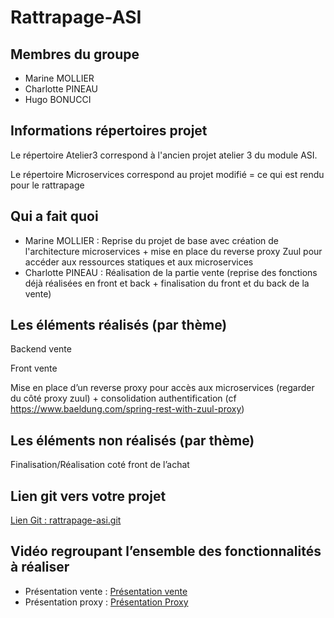 # Rattrapage-ASI

## Membres du groupe

- Marine MOLLIER
- Charlotte PINEAU
- Hugo BONUCCI

## Informations répertoires projet

Le répertoire Atelier3 correspond à l'ancien projet atelier 3 du module ASI.

Le répertoire Microservices correspond au projet modifié = ce qui est rendu pour le rattrapage

## Qui a fait quoi

- Marine MOLLIER : Reprise du projet de base avec création de l'architecture microservices + mise en place du reverse proxy Zuul pour accéder aux ressources statiques et aux microservices
- Charlotte PINEAU : Réalisation de la partie vente (reprise des fonctions déjà réalisées en front et back + finalisation du front et du back de la vente)

## Les éléments réalisés (par thème)

Backend vente

Front vente

Mise en place d’un reverse proxy pour accès aux microservices (regarder du côté proxy zuul) + consolidation authentification (cf <https://www.baeldung.com/spring-rest-with-zuul-proxy>)

## Les éléments non réalisés (par thème)

Finalisation/Réalisation coté front de l’achat

## Lien git vers votre projet

[Lien Git : rattrapage-asi.git](https://gitlab.com/kyalarys/rattrapage-asi.git)

## Vidéo regroupant l’ensemble des fonctionnalités à réaliser

- Présentation vente : [Présentation vente](https://youtu.be/b9M7lxdOY7s)
- Présentation proxy : [Présentation Proxy](https://youtu.be/eL9j7vGWo8g)
